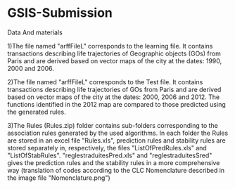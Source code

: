 # GSIS-Submission
Data And materials 

1)The file named "arffFileL" corresponds to the learning file. It contains transactions describing life trajectories of Geographic objects (GOs) from Paris and are derived based on vector maps of the city at the dates: 1990, 2000 and 2006.

2)The file named "arffFileL" corresponds to the Test file. It contains transactions describing life trajectories of GOs from Paris and are derived based on vector maps of the city at the dates: 2000, 2006 and 2012. The functions identified in the 2012 map are compared to those predicted using the generated rules. 

3)The Rules (Rules.zip) folder contains sub-folders corresponding to the association rules generated by the used algorithms.
In each folder the Rules are stored in an excel file "Rules.xls", prediction rules and stability rules are stored separately in, respectively, the files "ListOfPredRules.xls" and "ListOfStabRules". "reglestraduitesPred.xls" and "reglestraduitesSred" gives the prediction rules and the stability rules in a more comprehensive way (translation of codes according to the CLC Nomenclature described in the image file "Nomenclature.png")

